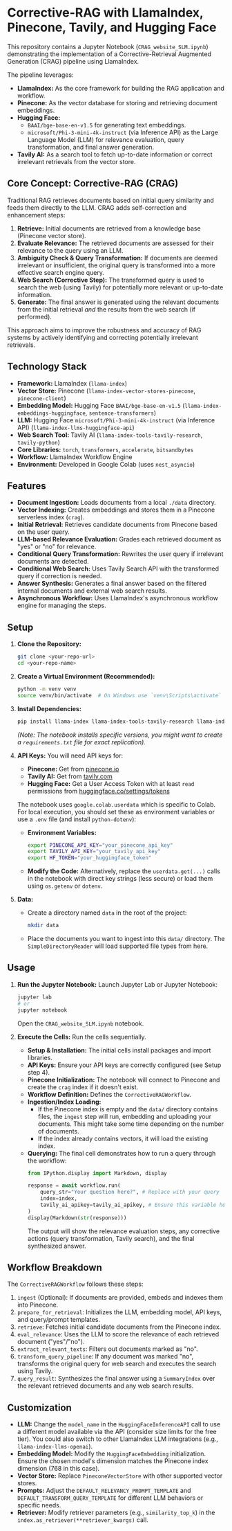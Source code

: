 # Corrective-RAG with LlamaIndex, Pinecone, Tavily, and Hugging Face

This repository contains a Jupyter Notebook (`CRAG_website_SLM.ipynb`) demonstrating the implementation of a Corrective-Retrieval Augmented Generation (CRAG) pipeline using LlamaIndex.

The pipeline leverages:
*   **LlamaIndex:** As the core framework for building the RAG application and workflow.
*   **Pinecone:** As the vector database for storing and retrieving document embeddings.
*   **Hugging Face:**
    *   `BAAI/bge-base-en-v1.5` for generating text embeddings.
    *   `microsoft/Phi-3-mini-4k-instruct` (via Inference API) as the Large Language Model (LLM) for relevance evaluation, query transformation, and final answer generation.
*   **Tavily AI:** As a search tool to fetch up-to-date information or correct irrelevant retrievals from the vector store.

## Core Concept: Corrective-RAG (CRAG)

Traditional RAG retrieves documents based on initial query similarity and feeds them directly to the LLM. CRAG adds self-correction and enhancement steps:

1.  **Retrieve:** Initial documents are retrieved from a knowledge base (Pinecone vector store).
2.  **Evaluate Relevance:** The retrieved documents are assessed for their relevance to the query using an LLM.
3.  **Ambiguity Check & Query Transformation:** If documents are deemed irrelevant or insufficient, the original query is transformed into a more effective search engine query.
4.  **Web Search (Corrective Step):** The transformed query is used to search the web (using Tavily) for potentially more relevant or up-to-date information.
5.  **Generate:** The final answer is generated using the relevant documents from the initial retrieval *and* the results from the web search (if performed).

This approach aims to improve the robustness and accuracy of RAG systems by actively identifying and correcting potentially irrelevant retrievals.

## Technology Stack

*   **Framework:** LlamaIndex (`llama-index`)
*   **Vector Store:** Pinecone (`llama-index-vector-stores-pinecone`, `pinecone-client`)
*   **Embedding Model:** Hugging Face `BAAI/bge-base-en-v1.5` (`llama-index-embeddings-huggingface`, `sentence-transformers`)
*   **LLM:** Hugging Face `microsoft/Phi-3-mini-4k-instruct` (via Inference API) (`llama-index-llms-huggingface-api`)
*   **Web Search Tool:** Tavily AI (`llama-index-tools-tavily-research`, `tavily-python`)
*   **Core Libraries:** `torch`, `transformers`, `accelerate`, `bitsandbytes`
*   **Workflow:** LlamaIndex Workflow Engine
*   **Environment:** Developed in Google Colab (uses `nest_asyncio`)

## Features

*   **Document Ingestion:** Loads documents from a local `./data` directory.
*   **Vector Indexing:** Creates embeddings and stores them in a Pinecone serverless index (`crag`).
*   **Initial Retrieval:** Retrieves candidate documents from Pinecone based on the user query.
*   **LLM-based Relevance Evaluation:** Grades each retrieved document as "yes" or "no" for relevance.
*   **Conditional Query Transformation:** Rewrites the user query if irrelevant documents are detected.
*   **Conditional Web Search:** Uses Tavily Search API with the transformed query if correction is needed.
*   **Answer Synthesis:** Generates a final answer based on the filtered internal documents and external web search results.
*   **Asynchronous Workflow:** Uses LlamaIndex's asynchronous workflow engine for managing the steps.

## Setup

1.  **Clone the Repository:**
    ```bash
    git clone <your-repo-url>
    cd <your-repo-name>
    ```

2.  **Create a Virtual Environment (Recommended):**
    ```bash
    python -m venv venv
    source venv/bin/activate  # On Windows use `venv\Scripts\activate`
    ```

3.  **Install Dependencies:**
    ```bash
    pip install llama-index llama-index-tools-tavily-research llama-index-embeddings-huggingface llama-index-llms-huggingface-api llama-index-vector-stores-pinecone transformers torch sentence-transformers pinecone-client tavily-python llama-index-readers-file accelerate bitsandbytes nest_asyncio
    ```
    *(Note: The notebook installs specific versions, you might want to create a `requirements.txt` file for exact replication).*

4.  **API Keys:** You will need API keys for:
    *   **Pinecone:** Get from [pinecone.io](https://www.pinecone.io/)
    *   **Tavily AI:** Get from [tavily.com](https://tavily.com/)
    *   **Hugging Face:** Get a User Access Token with at least `read` permissions from [huggingface.co/settings/tokens](https://huggingface.co/settings/tokens)

    The notebook uses `google.colab.userdata` which is specific to Colab. For local execution, you should set these as environment variables or use a `.env` file (and install `python-dotenv`):

    *   **Environment Variables:**
        ```bash
        export PINECONE_API_KEY="your_pinecone_api_key"
        export TAVILY_API_KEY="your_tavily_api_key"
        export HF_TOKEN="your_huggingface_token"
        ```
    *   **Modify the Code:** Alternatively, replace the `userdata.get(...)` calls in the notebook with direct key strings (less secure) or load them using `os.getenv` or `dotenv`.

5.  **Data:**
    *   Create a directory named `data` in the root of the project:
        ```bash
        mkdir data
        ```
    *   Place the documents you want to ingest into this `data/` directory. The `SimpleDirectoryReader` will load supported file types from here.

## Usage

1.  **Run the Jupyter Notebook:** Launch Jupyter Lab or Jupyter Notebook:
    ```bash
    jupyter lab
    # or
    jupyter notebook
    ```
    Open the `CRAG_website_SLM.ipynb` notebook.

2.  **Execute the Cells:** Run the cells sequentially.
    *   **Setup & Installation:** The initial cells install packages and import libraries.
    *   **API Keys:** Ensure your API keys are correctly configured (see Setup step 4).
    *   **Pinecone Initialization:** The notebook will connect to Pinecone and create the `crag` index if it doesn't exist.
    *   **Workflow Definition:** Defines the `CorrectiveRAGWorkflow`.
    *   **Ingestion/Index Loading:**
        *   If the Pinecone index is empty and the `data/` directory contains files, the `ingest` step will run, embedding and uploading your documents. This might take some time depending on the number of documents.
        *   If the index already contains vectors, it will load the existing index.
    *   **Querying:** The final cell demonstrates how to run a query through the workflow:
        ```python
        from IPython.display import Markdown, display

        response = await workflow.run(
            query_str="Your question here?", # Replace with your query
            index=index,
            tavily_ai_apikey=tavily_ai_apikey, # Ensure this variable holds your key
        )
        display(Markdown(str(response)))
        ```
        The output will show the relevance evaluation steps, any corrective actions (query transformation, Tavily search), and the final synthesized answer.

## Workflow Breakdown

The `CorrectiveRAGWorkflow` follows these steps:

1.  `ingest` (Optional): If documents are provided, embeds and indexes them into Pinecone.
2.  `prepare_for_retrieval`: Initializes the LLM, embedding model, API keys, and query/prompt templates.
3.  `retrieve`: Fetches initial candidate documents from the Pinecone index.
4.  `eval_relevance`: Uses the LLM to score the relevance of each retrieved document ("yes"/"no").
5.  `extract_relevant_texts`: Filters out documents marked as "no".
6.  `transform_query_pipeline`: If any document was marked "no", transforms the original query for web search and executes the search using Tavily.
7.  `query_result`: Synthesizes the final answer using a `SummaryIndex` over the relevant retrieved documents and any web search results.

## Customization

*   **LLM:** Change the `model_name` in the `HuggingFaceInferenceAPI` call to use a different model available via the API (consider size limits for the free tier). You could also switch to other LlamaIndex LLM integrations (e.g., `llama-index-llms-openai`).
*   **Embedding Model:** Modify the `HuggingFaceEmbedding` initialization. Ensure the chosen model's dimension matches the Pinecone index dimension (768 in this case).
*   **Vector Store:** Replace `PineconeVectorStore` with other supported vector stores.
*   **Prompts:** Adjust the `DEFAULT_RELEVANCY_PROMPT_TEMPLATE` and `DEFAULT_TRANSFORM_QUERY_TEMPLATE` for different LLM behaviors or specific needs.
*   **Retriever:** Modify retriever parameters (e.g., `similarity_top_k`) in the `index.as_retriever(**retriever_kwargs)` call.

